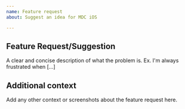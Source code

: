 ```yaml
---
name: Feature request
about: Suggest an idea for MDC iOS

---
```


## Feature Request/Suggestion

A clear and concise description of what the problem is. Ex. I'm always frustrated when [...]

## Additional context

Add any other context or screenshots about the feature request here.
